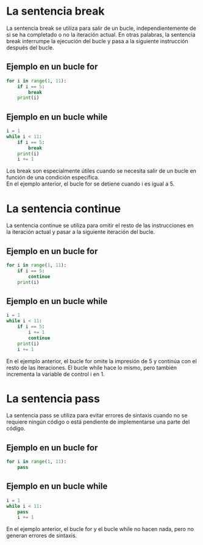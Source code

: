 # La sentencia break

La sentencia break se utiliza para salir de un bucle, independientemente de si se ha completado o no la iteración actual. 
En otras palabras, la sentencia break interrumpe la ejecución del bucle y pasa a la siguiente instrucción después del bucle. 

## Ejemplo en un bucle for
```python
for i in range(1, 11):
    if i == 5:
        break
    print(i)
``` 

## Ejemplo en un bucle while
```python
i = 1
while i < 11:
    if i == 5:
        break
    print(i)
    i += 1
```

Los break son especialmente útiles cuando se necesita salir de un bucle en función de una condición específica.   
En el ejemplo anterior, el bucle for se detiene cuando i es igual a 5.


# La sentencia continue
La sentencia continue se utiliza para omitir el resto de las instrucciones en la iteración actual y pasar a la siguiente iteración del bucle.

## Ejemplo en un bucle for
```python
for i in range(1, 11):
    if i == 5:
        continue
    print(i)
```

## Ejemplo en un bucle while
```python
i = 1
while i < 11:
    if i == 5:
        i += 1
        continue
    print(i)
    i += 1
```

En el ejemplo anterior, el bucle for omite la impresión de 5 y continúa con el resto de las iteraciones.
El bucle while hace lo mismo, pero también incrementa la variable de control i en 1. 

# La sentencia pass
La sentencia pass se utiliza para evitar errores de sintaxis cuando no se requiere ningún código o está pendiente de implementarse una parte del código.

## Ejemplo en un bucle for
```python
for i in range(1, 11):
    pass
```

## Ejemplo en un bucle while
```python
i = 1
while i < 11:
    pass
    i += 1
```
 
En el ejemplo anterior, el bucle for y el bucle while no hacen nada, pero no generan errores de sintaxis. 

